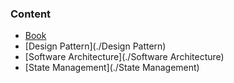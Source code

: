 ### Content
- [Book](./Book)
- [Design Pattern](./Design Pattern)
- [Software Architecture](./Software Architecture)
- [State Management](./State Management)

